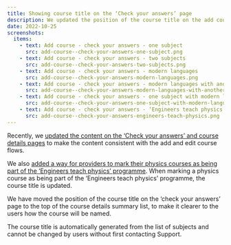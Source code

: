 ```yaml
---
title: Showing course title on the ‘Check your answers’ page
description: We updated the position of the course title on the add course ‘Check your answers’ page to make it clear to users how the course will be named
date: 2022-10-25
screenshots:
  items:
    - text: Add course - check your answers - one subject
      src: add-course--check-your-answers-one-subject.png
    - text: Add course - check your answers - two subjects
      src: add-course--check-your-answers-two-subjects.png
    - text: Add course - check your answers - modern languages
      src: add-course--check-your-answers-modern-languages.png
    - text: Add course - check your answers - modern languages with another subject
      src: add-course--check-your-answers-modern-languages-with-another-subject.png
    - text: Add course - check your answers - one subject with modern languages
      src: add-course--check-your-answers-one-subject-with-modern-languages.png
    - text: Add course - check your answers - ‘Engineers teach physics’
      src: add-course--check-your-answers-engineers-teach-physics.png
---
```


Recently, we [updated the content on the ‘Check your answers’ and course details pages](/publish-teacher-training-courses/updating-the-check-your-answers-and-course-details-pages/) to make the content consistent with the add and edit course flows.

We also [added a way for providers to mark their physics courses as being part of the ‘Engineers teach physics’ programme](/publish-teacher-training-courses/adding-an-engineers-teach-physics-question-to-courses/). When marking a physics course as being part of the ‘Engineers teach physics’ programme, the course title is updated.

We have moved the position of the course title on the ‘check your answers’ page to the top of the course details summary list, to make it clearer to the users how the course will be named.

The course title is automatically generated from the list of subjects and cannot be changed by users without first contacting Support.

